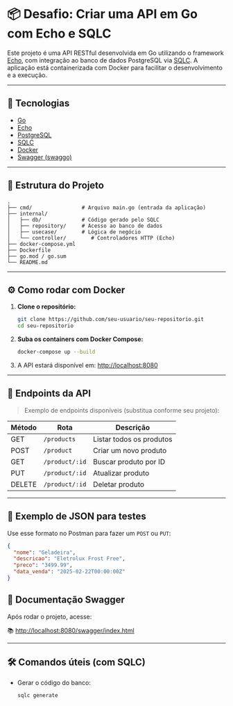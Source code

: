 # 📦 Desafio: Criar uma API em Go com Echo e SQLC

Este projeto é uma API RESTful desenvolvida em Go utilizando o framework [Echo](https://echo.labstack.com/), com integração ao banco de dados PostgreSQL via [SQLC](https://docs.sqlc.dev/). A aplicação está containerizada com Docker para facilitar o desenvolvimento e a execução.

---

## 🚀 Tecnologias

- [Go](https://golang.org/)
- [Echo](https://echo.labstack.com/)
- [PostgreSQL](https://www.postgresql.org/)
- [SQLC](https://docs.sqlc.dev/)
- [Docker](https://www.docker.com/)
- [Swagger (swaggo)](https://github.com/swaggo/swag)

---

## 📂 Estrutura do Projeto

```
.
├── cmd/                # Arquivo main.go (entrada da aplicação)
├── internal/
│   ├── db/             # Código gerado pelo SQLC
│   ├── repository/     # Acesso ao banco de dados
│   ├── usecase/        # Lógica de negócio
│   └── controller/        # Controladores HTTP (Echo)
├── docker-compose.yml
├── Dockerfile
├── go.mod / go.sum
└── README.md
```

---

## ⚙️ Como rodar com Docker

1. **Clone o repositório:**
   ```bash
   git clone https://github.com/seu-usuario/seu-repositorio.git
   cd seu-repositorio
   ```

2. **Suba os containers com Docker Compose:**
   ```bash
   docker-compose up --build
   ```

3. A API estará disponível em: [http://localhost:8080](http://localhost:8080)

---

## 📌 Endpoints da API

> Exemplo de endpoints disponíveis (substitua conforme seu projeto):

| Método | Rota               | Descrição               |
|--------|--------------------|-------------------------|
| GET    | `/products`         | Listar todos os produtos |
| POST   | `/product`           | Criar um novo produto    |
| GET    | `/product/:id`       | Buscar produto por ID    |
| PUT    | `/product/:id`       | Atualizar produto        |
| DELETE | `/product/:id`       | Deletar produto          |

---

## 📄 Exemplo de JSON para testes

Use esse formato no Postman para fazer um `POST` ou `PUT`:

```json
{
  "nome": "Geladeira",
  "descricao": "Eletrolux Frost Free",
  "preco": "3499.99",
  "data_venda": "2025-02-22T00:00:00Z"
}
```

## 📘 Documentação Swagger

Após rodar o projeto, acesse:

📚 [http://localhost:8080/swagger/index.html](http://localhost:8080/swagger/index.html)

---

## 🛠 Comandos úteis (com SQLC)

- Gerar o código do banco:
  ```bash
  sqlc generate
  ```


